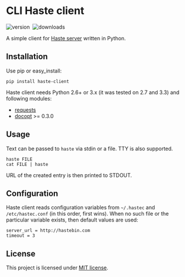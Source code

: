 CLI Haste client
================
![version](http://badge.fury.io/py/haste-client.png)  ![downloads](https://pypip.in/d/haste-client/badge.png)

A simple client for [Haste server](https://github.com/seejohnrun/haste-server) written in Python.


## Installation

Use pip or easy_install:

    pip install haste-client

Haste client needs Python 2.6+ or 3.x (it was tested on 2.7 and 3.3) and following modules:

*  [requests](https://github.com/kennethreitz/requests)
*  [docopt](https://github.com/docopt/docopt) >= 0.3.0


## Usage

Text can be passed to `haste` via stdin or a file. TTY is also supported.

    haste FILE
    cat FILE | haste

URL of the created entry is then printed to STDOUT.


## Configuration

Haste client reads configuration variables from `~/.hastec` and `/etc/hastec.conf` (in this order, first wins). When no such file or the particular variable exists, then default values are used:

    server_url = http://hastebin.com
    timeout = 3


## License

This project is licensed under [MIT license](http://opensource.org/licenses/MIT).
